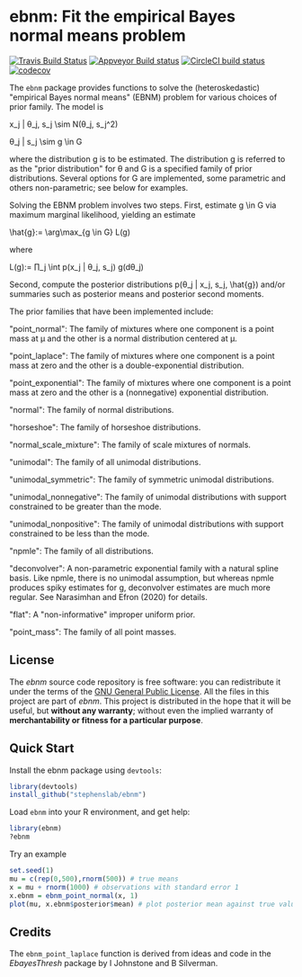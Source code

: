 # ebnm: Fit the empirical Bayes normal means problem

[![Travis Build Status](https://travis-ci.com/stephenslab/ebnm.svg?branch=master)](https://app.travis-ci.com/github/stephenslab/ebnm)
[![Appveyor Build status](https://ci.appveyor.com/api/projects/status/l4u64gdn4noqlb1i?svg=true)](https://ci.appveyor.com/project/pcarbo/ebnm)
[![CircleCI build status](https://circleci.com/gh/stephenslab/ebnm.svg?style=svg)](https://app.circleci.com/pipelines/github/stephenslab/ebnm)
[![codecov](https://codecov.io/gh/stephenslab/ebnm/branch/master/graph/badge.svg)](https://app.codecov.io/gh/stephenslab/ebnm)

The `ebnm` package provides functions to solve the (heteroskedastic) "empirical Bayes normal means" (EBNM) problem for various choices of prior family. The model is

x_j | θ_j, s_j \sim N(θ_j, s_j^2)

θ_j | s_j \sim g \in G

where the distribution g is to be estimated. The distribution g is referred to as the "prior distribution" for θ and G is a specified family of prior distributions. Several options for G are implemented, some parametric and others non-parametric; see below for examples.


Solving the EBNM problem involves two steps. First, estimate g \in G via maximum marginal likelihood, yielding an estimate

\hat{g}:= \arg\max_{g \in G} L(g)

where

L(g):= ∏_j \int p(x_j | θ_j, s_j) g(dθ_j)

Second, compute the posterior distributions p(θ_j | x_j, s_j, \hat{g}) and/or summaries such as posterior means and posterior second moments.


The prior families that have been implemented include:

"point_normal":
The family of mixtures where one component is a point mass at μ and the other is a normal distribution centered at μ.

"point_laplace":
The family of mixtures where one component is a point mass at zero and the other is a double-exponential distribution.

"point_exponential":
The family of mixtures where one component is a point mass at zero and the other is a (nonnegative) exponential distribution.

"normal":
The family of normal distributions.

"horseshoe":
The family of horseshoe distributions.

"normal_scale_mixture":
The family of scale mixtures of normals.

"unimodal":
The family of all unimodal distributions.

"unimodal_symmetric":
The family of symmetric unimodal distributions.

"unimodal_nonnegative":
The family of unimodal distributions with support constrained to be greater than the mode.

"unimodal_nonpositive":
The family of unimodal distributions with support constrained to be less than the mode.

"npmle":
The family of all distributions.

"deconvolver":
A non-parametric exponential family with a natural spline basis. Like npmle, there is no unimodal assumption, but whereas npmle produces spiky estimates for g, deconvolver estimates are much more regular. See Narasimhan and Efron (2020) for details.

"flat":
A "non-informative" improper uniform prior.

"point_mass":
The family of all point masses.

## License

The *ebnm* source code repository is free software: you can
redistribute it under the terms of the
[GNU General Public License](http://www.gnu.org/licenses/gpl.html). All
the files in this project are part of *ebnm*. This project is
distributed in the hope that it will be useful, but **without any
warranty**; without even the implied warranty of **merchantability or
fitness for a particular purpose**.

## Quick Start

Install the ebnm package using `devtools`:

```R
library(devtools)
install_github("stephenslab/ebnm")
```

Load `ebnm` into your R environment, and get help:

```R
library(ebnm)
?ebnm
```

Try an example
```R
set.seed(1)
mu = c(rep(0,500),rnorm(500)) # true means
x = mu + rnorm(1000) # observations with standard error 1
x.ebnm = ebnm_point_normal(x, 1)
plot(mu, x.ebnm$posterior$mean) # plot posterior mean against true values
```

## Credits 

The `ebnm_point_laplace` function is derived from ideas and code in the *EbayesThresh* package
by I Johnstone and B Silverman.

